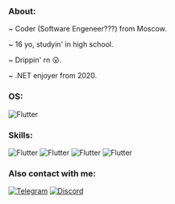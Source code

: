  ### About:

~ Coder (Software Engeneer???) from Moscow. 

~ 16 yo, studyin' in high school.

~ Drippin' rn 😮.

~ .NET enjoyer from 2020.

### OS:

 ![Flutter](https://img.shields.io/badge/Windows-0078D6?style=for-the-badge&logo=windows&logoColor=white)

### Skills:
![Flutter](https://img.shields.io/badge/C%23-8F04A8?style=for-the-badge&logo=c-sharp&logoColor=white)
![Flutter](https://img.shields.io/badge/Python-3776AB?style=for-the-badge&logo=python&logoColor=white)
![Flutter](https://img.shields.io/badge/Java-ED8B00?style=for-the-badge&logo=java&logoColor=white)
![Flutter](https://img.shields.io/badge/Go-00ADD8?style=for-the-badge&logo=go&logoColor=white)

 ### Also contact with me:

 [![Telegram](https://img.shields.io/badge/-Telegram-4671D5?style=for-the-badge&logo=telegram&logoColor=white)](https://t.me/L420Y)
 [![Discord](https://img.shields.io/badge/-Discord-8070D8?style=for-the-badge&logo=discord&logoColor=white)](https://discordapp.com/users/717049978396082177/)


